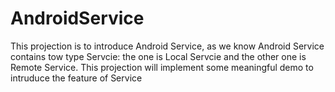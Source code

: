 # AndroidService
This projection is to introduce Android Service, as we know Android Service contains tow type Servcie: 
the one is Local Servcie and the other one is Remote Service. This projection will implement some meaningful demo to intruduce the feature of Service
